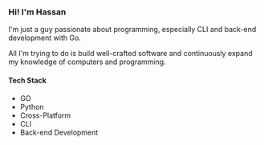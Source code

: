 ### Hi! I'm Hassan

I'm just a guy passionate about programming, especially CLI and back-end development with Go.

All I'm trying to do is build well-crafted software and continuously expand my knowledge of computers and programming.

#### Tech Stack

- GO
- Python
- Cross-Platform
- CLI
- Back-end Development
